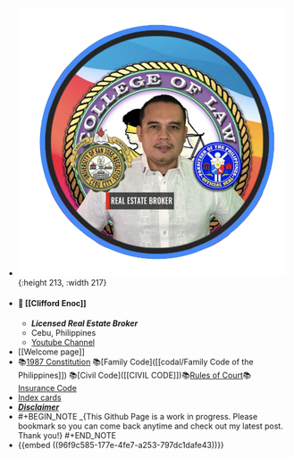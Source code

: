 - ![paksiteer-clifford-enoc.png](../assets/paksiteer-clifford-enoc_1666949696061_0.png){:height 213, :width 217}
- #### 🙌 **[[Clifford Enoc]]**
	- ***Licensed Real Estate Broker***
	- Cebu, Philippines
	- [Youtube Channel](https://www.youtube.com/cliffordenoc)
- [[Welcome page]]
- 📚[1987 Constitution]([[CONSTI_1987_Annotated]]) 📚[Family Code]([[codal/Family Code of the Philippines]]) 📚[Civil Code]([[CIVIL CODE]])📚[Rules of Court]([[ROC_Annotated]])📚[Insurance Code]([[codal/Special_Laws/The_Insurance_Code]])
- [Index cards]([[Index_Cards]])
- [***Disclaimer***](((635b3d4a-3926-469b-8dd5-980f6f7c1721)))
- #+BEGIN_NOTE
  _{This Github Page is a work in progress. Please bookmark so you can come back anytime and check out my latest post. Thank you!}
  #+END_NOTE
- {{embed ((96f9c585-177e-4fe7-a253-797dc1dafe43))}}